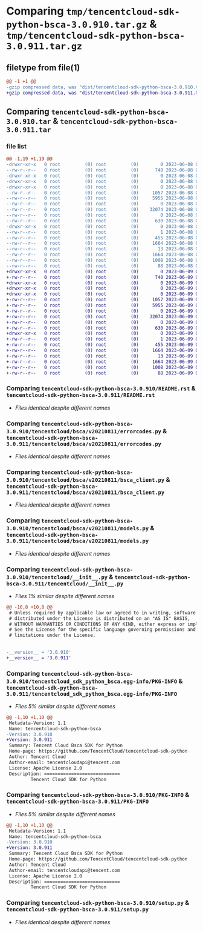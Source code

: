 # Comparing `tmp/tencentcloud-sdk-python-bsca-3.0.910.tar.gz` & `tmp/tencentcloud-sdk-python-bsca-3.0.911.tar.gz`

## filetype from file(1)

```diff
@@ -1 +1 @@
-gzip compressed data, was "dist/tencentcloud-sdk-python-bsca-3.0.910.tar", last modified: Thu Jun  8 09:03:58 2023, max compression
+gzip compressed data, was "dist/tencentcloud-sdk-python-bsca-3.0.911.tar", last modified: Fri Jun  9 02:13:21 2023, max compression
```

## Comparing `tencentcloud-sdk-python-bsca-3.0.910.tar` & `tencentcloud-sdk-python-bsca-3.0.911.tar`

### file list

```diff
@@ -1,19 +1,19 @@
-drwxr-xr-x   0 root         (0) root         (0)        0 2023-06-08 09:03:58.000000 tencentcloud-sdk-python-bsca-3.0.910/
--rw-r--r--   0 root         (0) root         (0)      740 2023-06-08 09:03:57.000000 tencentcloud-sdk-python-bsca-3.0.910/README.rst
-drwxr-xr-x   0 root         (0) root         (0)        0 2023-06-08 09:03:58.000000 tencentcloud-sdk-python-bsca-3.0.910/tencentcloud/
-drwxr-xr-x   0 root         (0) root         (0)        0 2023-06-08 09:03:58.000000 tencentcloud-sdk-python-bsca-3.0.910/tencentcloud/bsca/
-drwxr-xr-x   0 root         (0) root         (0)        0 2023-06-08 09:03:58.000000 tencentcloud-sdk-python-bsca-3.0.910/tencentcloud/bsca/v20210811/
--rw-r--r--   0 root         (0) root         (0)     1057 2023-06-08 09:03:57.000000 tencentcloud-sdk-python-bsca-3.0.910/tencentcloud/bsca/v20210811/errorcodes.py
--rw-r--r--   0 root         (0) root         (0)     5955 2023-06-08 09:03:57.000000 tencentcloud-sdk-python-bsca-3.0.910/tencentcloud/bsca/v20210811/bsca_client.py
--rw-r--r--   0 root         (0) root         (0)        0 2023-06-08 09:03:57.000000 tencentcloud-sdk-python-bsca-3.0.910/tencentcloud/bsca/v20210811/__init__.py
--rw-r--r--   0 root         (0) root         (0)    32074 2023-06-08 09:03:57.000000 tencentcloud-sdk-python-bsca-3.0.910/tencentcloud/bsca/v20210811/models.py
--rw-r--r--   0 root         (0) root         (0)        0 2023-06-08 09:03:57.000000 tencentcloud-sdk-python-bsca-3.0.910/tencentcloud/bsca/__init__.py
--rw-r--r--   0 root         (0) root         (0)      630 2023-06-08 09:03:57.000000 tencentcloud-sdk-python-bsca-3.0.910/tencentcloud/__init__.py
-drwxr-xr-x   0 root         (0) root         (0)        0 2023-06-08 09:03:58.000000 tencentcloud-sdk-python-bsca-3.0.910/tencentcloud_sdk_python_bsca.egg-info/
--rw-r--r--   0 root         (0) root         (0)        1 2023-06-08 09:03:58.000000 tencentcloud-sdk-python-bsca-3.0.910/tencentcloud_sdk_python_bsca.egg-info/dependency_links.txt
--rw-r--r--   0 root         (0) root         (0)      455 2023-06-08 09:03:58.000000 tencentcloud-sdk-python-bsca-3.0.910/tencentcloud_sdk_python_bsca.egg-info/SOURCES.txt
--rw-r--r--   0 root         (0) root         (0)     1664 2023-06-08 09:03:58.000000 tencentcloud-sdk-python-bsca-3.0.910/tencentcloud_sdk_python_bsca.egg-info/PKG-INFO
--rw-r--r--   0 root         (0) root         (0)       13 2023-06-08 09:03:58.000000 tencentcloud-sdk-python-bsca-3.0.910/tencentcloud_sdk_python_bsca.egg-info/top_level.txt
--rw-r--r--   0 root         (0) root         (0)     1664 2023-06-08 09:03:58.000000 tencentcloud-sdk-python-bsca-3.0.910/PKG-INFO
--rw-r--r--   0 root         (0) root         (0)     1008 2023-06-08 09:03:57.000000 tencentcloud-sdk-python-bsca-3.0.910/setup.py
--rw-r--r--   0 root         (0) root         (0)       88 2023-06-08 09:03:58.000000 tencentcloud-sdk-python-bsca-3.0.910/setup.cfg
+drwxr-xr-x   0 root         (0) root         (0)        0 2023-06-09 02:13:21.000000 tencentcloud-sdk-python-bsca-3.0.911/
+-rw-r--r--   0 root         (0) root         (0)      740 2023-06-09 02:13:20.000000 tencentcloud-sdk-python-bsca-3.0.911/README.rst
+drwxr-xr-x   0 root         (0) root         (0)        0 2023-06-09 02:13:21.000000 tencentcloud-sdk-python-bsca-3.0.911/tencentcloud/
+drwxr-xr-x   0 root         (0) root         (0)        0 2023-06-09 02:13:21.000000 tencentcloud-sdk-python-bsca-3.0.911/tencentcloud/bsca/
+drwxr-xr-x   0 root         (0) root         (0)        0 2023-06-09 02:13:21.000000 tencentcloud-sdk-python-bsca-3.0.911/tencentcloud/bsca/v20210811/
+-rw-r--r--   0 root         (0) root         (0)     1057 2023-06-09 02:13:20.000000 tencentcloud-sdk-python-bsca-3.0.911/tencentcloud/bsca/v20210811/errorcodes.py
+-rw-r--r--   0 root         (0) root         (0)     5955 2023-06-09 02:13:20.000000 tencentcloud-sdk-python-bsca-3.0.911/tencentcloud/bsca/v20210811/bsca_client.py
+-rw-r--r--   0 root         (0) root         (0)        0 2023-06-09 02:13:20.000000 tencentcloud-sdk-python-bsca-3.0.911/tencentcloud/bsca/v20210811/__init__.py
+-rw-r--r--   0 root         (0) root         (0)    32074 2023-06-09 02:13:20.000000 tencentcloud-sdk-python-bsca-3.0.911/tencentcloud/bsca/v20210811/models.py
+-rw-r--r--   0 root         (0) root         (0)        0 2023-06-09 02:13:20.000000 tencentcloud-sdk-python-bsca-3.0.911/tencentcloud/bsca/__init__.py
+-rw-r--r--   0 root         (0) root         (0)      630 2023-06-09 02:13:20.000000 tencentcloud-sdk-python-bsca-3.0.911/tencentcloud/__init__.py
+drwxr-xr-x   0 root         (0) root         (0)        0 2023-06-09 02:13:21.000000 tencentcloud-sdk-python-bsca-3.0.911/tencentcloud_sdk_python_bsca.egg-info/
+-rw-r--r--   0 root         (0) root         (0)        1 2023-06-09 02:13:21.000000 tencentcloud-sdk-python-bsca-3.0.911/tencentcloud_sdk_python_bsca.egg-info/dependency_links.txt
+-rw-r--r--   0 root         (0) root         (0)      455 2023-06-09 02:13:21.000000 tencentcloud-sdk-python-bsca-3.0.911/tencentcloud_sdk_python_bsca.egg-info/SOURCES.txt
+-rw-r--r--   0 root         (0) root         (0)     1664 2023-06-09 02:13:21.000000 tencentcloud-sdk-python-bsca-3.0.911/tencentcloud_sdk_python_bsca.egg-info/PKG-INFO
+-rw-r--r--   0 root         (0) root         (0)       13 2023-06-09 02:13:21.000000 tencentcloud-sdk-python-bsca-3.0.911/tencentcloud_sdk_python_bsca.egg-info/top_level.txt
+-rw-r--r--   0 root         (0) root         (0)     1664 2023-06-09 02:13:21.000000 tencentcloud-sdk-python-bsca-3.0.911/PKG-INFO
+-rw-r--r--   0 root         (0) root         (0)     1008 2023-06-09 02:13:20.000000 tencentcloud-sdk-python-bsca-3.0.911/setup.py
+-rw-r--r--   0 root         (0) root         (0)       88 2023-06-09 02:13:21.000000 tencentcloud-sdk-python-bsca-3.0.911/setup.cfg
```

### Comparing `tencentcloud-sdk-python-bsca-3.0.910/README.rst` & `tencentcloud-sdk-python-bsca-3.0.911/README.rst`

 * *Files identical despite different names*

### Comparing `tencentcloud-sdk-python-bsca-3.0.910/tencentcloud/bsca/v20210811/errorcodes.py` & `tencentcloud-sdk-python-bsca-3.0.911/tencentcloud/bsca/v20210811/errorcodes.py`

 * *Files identical despite different names*

### Comparing `tencentcloud-sdk-python-bsca-3.0.910/tencentcloud/bsca/v20210811/bsca_client.py` & `tencentcloud-sdk-python-bsca-3.0.911/tencentcloud/bsca/v20210811/bsca_client.py`

 * *Files identical despite different names*

### Comparing `tencentcloud-sdk-python-bsca-3.0.910/tencentcloud/bsca/v20210811/models.py` & `tencentcloud-sdk-python-bsca-3.0.911/tencentcloud/bsca/v20210811/models.py`

 * *Files identical despite different names*

### Comparing `tencentcloud-sdk-python-bsca-3.0.910/tencentcloud/__init__.py` & `tencentcloud-sdk-python-bsca-3.0.911/tencentcloud/__init__.py`

 * *Files 1% similar despite different names*

```diff
@@ -10,8 +10,8 @@
 # Unless required by applicable law or agreed to in writing, software
 # distributed under the License is distributed on an "AS IS" BASIS,
 # WITHOUT WARRANTIES OR CONDITIONS OF ANY KIND, either express or implied.
 # See the License for the specific language governing permissions and
 # limitations under the License.
 
 
-__version__ = '3.0.910'
+__version__ = '3.0.911'
```

### Comparing `tencentcloud-sdk-python-bsca-3.0.910/tencentcloud_sdk_python_bsca.egg-info/PKG-INFO` & `tencentcloud-sdk-python-bsca-3.0.911/tencentcloud_sdk_python_bsca.egg-info/PKG-INFO`

 * *Files 5% similar despite different names*

```diff
@@ -1,10 +1,10 @@
 Metadata-Version: 1.1
 Name: tencentcloud-sdk-python-bsca
-Version: 3.0.910
+Version: 3.0.911
 Summary: Tencent Cloud Bsca SDK for Python
 Home-page: https://github.com/TencentCloud/tencentcloud-sdk-python
 Author: Tencent Cloud
 Author-email: tencentcloudapi@tencent.com
 License: Apache License 2.0
 Description: ============================
         Tencent Cloud SDK for Python
```

### Comparing `tencentcloud-sdk-python-bsca-3.0.910/PKG-INFO` & `tencentcloud-sdk-python-bsca-3.0.911/PKG-INFO`

 * *Files 5% similar despite different names*

```diff
@@ -1,10 +1,10 @@
 Metadata-Version: 1.1
 Name: tencentcloud-sdk-python-bsca
-Version: 3.0.910
+Version: 3.0.911
 Summary: Tencent Cloud Bsca SDK for Python
 Home-page: https://github.com/TencentCloud/tencentcloud-sdk-python
 Author: Tencent Cloud
 Author-email: tencentcloudapi@tencent.com
 License: Apache License 2.0
 Description: ============================
         Tencent Cloud SDK for Python
```

### Comparing `tencentcloud-sdk-python-bsca-3.0.910/setup.py` & `tencentcloud-sdk-python-bsca-3.0.911/setup.py`

 * *Files identical despite different names*

